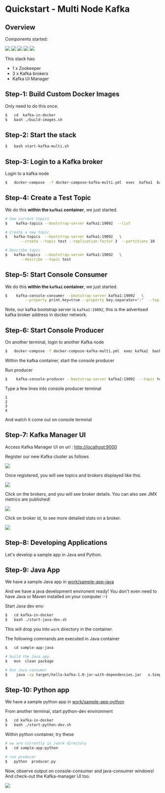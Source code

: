 # Quickstart - Multi Node Kafka

## Overview

Components started:

![](images/beer-1a.png)
![](images/beer-1a.png)
![](images/beer-1a.png)
![](images/beer-1a.png)
![](images/beer-1a.png)

This stack has:

- 1 x Zookeeper
- 3 x Kafka brokers
- Kafka UI Manager

## Step-1: Build Custom Docker Images

Only need to do this once.

```bash
$   cd  kafka-in-docker
$   bash ./build-images.sh
```

## Step-2: Start the stack

```bash
$   bash start-kafka-multi.sh
```

## Step-3: Login to a Kafka broker

Login to a kafka node

```bash
$   docker-compose  -f docker-compose-kafka-multi.yml  exec  kafka1  bash
```

## Step-4: Create a Test Topic

We do this **within the `kafka1` container**, we just started.

```bash
# See current topics
$    kafka-topics --bootstrap-server kafka1:19092  --list

# Create a new topic
$   kafka-topics  --bootstrap-server kafka1:19092   \
       --create --topic test --replication-factor 3  --partitions 10

# Describe topic
$   kafka-topics  --bootstrap-server kafka1:19092   \
       --describe --topic test 
```

## Step-5: Start Console Consumer

We do this **within the `kafka1` container**, we just started.

```bash
$    kafka-console-consumer --bootstrap-server kafka1:19092   \
         --property print.key=true --property key.separator=":"  --topic test

```

Note, our kafka bootstrap server is `kafka1:19092`, this is the advertised kafka broker address in docker network.

## Step-6: Start Console Producer

On another terminal, login to another Kafka node

```bash
$   docker-compose -f docker-compose-kafka-multi.yml  exec kafka2  bash
```

Within the kafka container, start the console producer

Run producer

```bash
$    kafka-console-producer --bootstrap-server kafka2:19092  --topic test
```

Type a few lines into console producer terminal

```text
1
2
3
4
```

And watch it come out on console terminal

## Step-7: Kafka Manager UI

Access Kafka Manager UI on url : [http://localhost:9000](http://localhost:9000)

Register our new Kafka cluster as follows

![](images/kafka-manager-1.png)

Once registered, you will see topics and brokers displayed like this.

![](images/kafka-multi-1.png)

Click on the brokers, and you will see broker details.  You can also see JMX metrics are published!

![](images/kafka-multi-2.png)

Click on broker id, to see more detailed stats on a broker.

![](images/kafka-multi-3.png)

## Step-8: Developing Applications

Let's develop a sample app in Java and Python.

## Step-9: Java App

We have a sample Java app in [work/sample-app-java](work/sample-app-java/)

And we have a java development environent ready!  You don't even need to have Java or Maven installed on your computer :-) 

Start Java dev env:

```bash
$   cd kafka-in-docker
$   bash ./start-java-dev.sh
```

This will drop you into `work` directory in the container.

The following commands are executed in Java container

```bash
$   cd sample-app-java

# build the Java app
$   mvn  clean package

# Run Java consumer
$    java -cp target/hello-kafka-1.0-jar-with-dependencies.jar   x.SimpleConsumer
```

## Step-10: Python app

We have a sample python app in [work/sample-app-python](work/sample-app-python/)

From another terminal, start python-dev environment

```bash
$   cd kafka-in-docker
$   bash ./start-python-dev.sh
```

Within python container, try these

```bash
# we are currently in /work directory
$   cd sample-app-python

# run producer
$   python  producer.py
```

Now, observe output on console-consumer and java-consumer windows!  And check-out the Kafka-manager UI too.

![](images/kafka-single-5a.png)